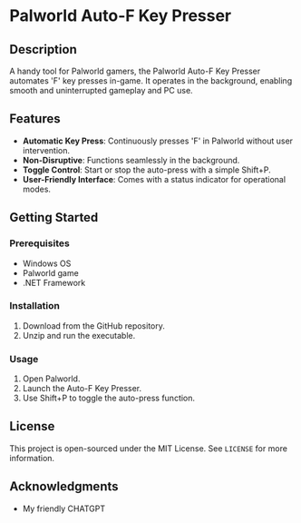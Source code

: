 # Palworld Auto-F Key Presser

## Description
A handy tool for Palworld gamers, the Palworld Auto-F Key Presser automates 'F' key presses in-game. It operates in the background, enabling smooth and uninterrupted gameplay and PC use.

## Features
- **Automatic Key Press**: Continuously presses 'F' in Palworld without user intervention.
- **Non-Disruptive**: Functions seamlessly in the background.
- **Toggle Control**: Start or stop the auto-press with a simple Shift+P.
- **User-Friendly Interface**: Comes with a status indicator for operational modes.

## Getting Started

### Prerequisites
- Windows OS
- Palworld game
- .NET Framework

### Installation
1. Download from the GitHub repository.
2. Unzip and run the executable.

### Usage
1. Open Palworld.
2. Launch the Auto-F Key Presser.
3. Use Shift+P to toggle the auto-press function.

## License
This project is open-sourced under the MIT License. See `LICENSE` for more information.

## Acknowledgments
- My friendly CHATGPT
  
